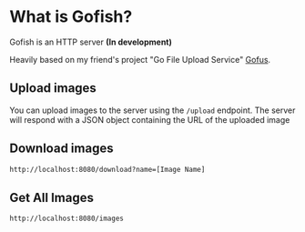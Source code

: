# What is Gofish?

Gofish is an HTTP server **(In development)**

Heavily based on my friend's project "Go File Upload Service" [Gofus](https://github.com/mqnr/gofus).

## Upload images

You can upload images to the server using the `/upload` endpoint. The server will respond with a JSON object containing the URL of the uploaded image

## Download images

```bash
http://localhost:8080/download?name=[Image Name]
```

## Get All Images

```bash
http://localhost:8080/images
```